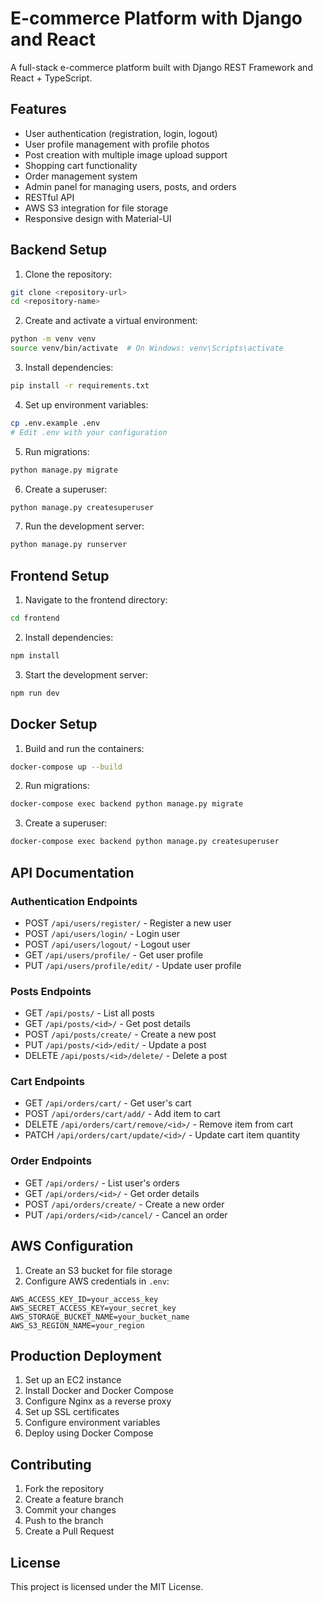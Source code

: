 # E-commerce Platform with Django and React

A full-stack e-commerce platform built with Django REST Framework and React + TypeScript.

## Features

- User authentication (registration, login, logout)
- User profile management with profile photos
- Post creation with multiple image upload support
- Shopping cart functionality
- Order management system
- Admin panel for managing users, posts, and orders
- RESTful API
- AWS S3 integration for file storage
- Responsive design with Material-UI

## Backend Setup

1. Clone the repository:
```bash
git clone <repository-url>
cd <repository-name>
```

2. Create and activate a virtual environment:
```bash
python -m venv venv
source venv/bin/activate  # On Windows: venv\Scripts\activate
```

3. Install dependencies:
```bash
pip install -r requirements.txt
```

4. Set up environment variables:
```bash
cp .env.example .env
# Edit .env with your configuration
```

5. Run migrations:
```bash
python manage.py migrate
```

6. Create a superuser:
```bash
python manage.py createsuperuser
```

7. Run the development server:
```bash
python manage.py runserver
```

## Frontend Setup

1. Navigate to the frontend directory:
```bash
cd frontend
```

2. Install dependencies:
```bash
npm install
```

3. Start the development server:
```bash
npm run dev
```

## Docker Setup

1. Build and run the containers:
```bash
docker-compose up --build
```

2. Run migrations:
```bash
docker-compose exec backend python manage.py migrate
```

3. Create a superuser:
```bash
docker-compose exec backend python manage.py createsuperuser
```

## API Documentation

### Authentication Endpoints

- POST `/api/users/register/` - Register a new user
- POST `/api/users/login/` - Login user
- POST `/api/users/logout/` - Logout user
- GET `/api/users/profile/` - Get user profile
- PUT `/api/users/profile/edit/` - Update user profile

### Posts Endpoints

- GET `/api/posts/` - List all posts
- GET `/api/posts/<id>/` - Get post details
- POST `/api/posts/create/` - Create a new post
- PUT `/api/posts/<id>/edit/` - Update a post
- DELETE `/api/posts/<id>/delete/` - Delete a post

### Cart Endpoints

- GET `/api/orders/cart/` - Get user's cart
- POST `/api/orders/cart/add/` - Add item to cart
- DELETE `/api/orders/cart/remove/<id>/` - Remove item from cart
- PATCH `/api/orders/cart/update/<id>/` - Update cart item quantity

### Order Endpoints

- GET `/api/orders/` - List user's orders
- GET `/api/orders/<id>/` - Get order details
- POST `/api/orders/create/` - Create a new order
- PUT `/api/orders/<id>/cancel/` - Cancel an order

## AWS Configuration

1. Create an S3 bucket for file storage
2. Configure AWS credentials in `.env`:
```
AWS_ACCESS_KEY_ID=your_access_key
AWS_SECRET_ACCESS_KEY=your_secret_key
AWS_STORAGE_BUCKET_NAME=your_bucket_name
AWS_S3_REGION_NAME=your_region
```

## Production Deployment

1. Set up an EC2 instance
2. Install Docker and Docker Compose
3. Configure Nginx as a reverse proxy
4. Set up SSL certificates
5. Configure environment variables
6. Deploy using Docker Compose

## Contributing

1. Fork the repository
2. Create a feature branch
3. Commit your changes
4. Push to the branch
5. Create a Pull Request

## License

This project is licensed under the MIT License. 